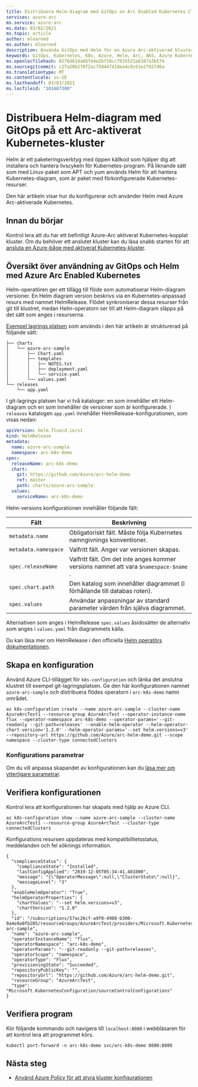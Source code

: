 ```yaml
---
title: Distribuera Helm-diagram med GitOps on Arc Enabled Kubernetes Cluster
services: azure-arc
ms.service: azure-arc
ms.date: 03/02/2021
ms.topic: article
author: mlearned
ms.author: mlearned
description: Använda GitOps med Helm för en Azure Arc-aktiverad kluster konfiguration
keywords: GitOps, Kubernetes, K8s, Azure, Helm, Arc, AKS, Azure Kubernetes service, containers
ms.openlocfilehash: 0176d614a6bf44e2bf20cc7935521a6387a3b574
ms.sourcegitcommit: c27a20b278f2ac758447418ea4c8c61e27927d6a
ms.translationtype: MT
ms.contentlocale: sv-SE
ms.lasthandoff: 03/03/2021
ms.locfileid: "101687300"
---
```

# <a name="deploy-helm-charts-using-gitops-on-an-arc-enabled-kubernetes-cluster"></a>Distribuera Helm-diagram med GitOps på ett Arc-aktiverat Kubernetes-kluster

Helm är ett paketeringsverktyg med öppen källkod som hjälper dig att installera och hantera livscykeln för Kubernetes-program. På liknande sätt som med Linux-paket som APT och yum används Helm för att hantera Kubernetes-diagram, som är paket med förkonfigurerade Kubernetes-resurser.

Den här artikeln visar hur du konfigurerar och använder Helm med Azure Arc-aktiverade Kubernetes.

## <a name="before-you-begin"></a>Innan du börjar

Kontrol lera att du har ett befintligt Azure-Arc aktiverat Kubernetes-kopplat kluster. Om du behöver ett anslutet kluster kan du läsa snabb starten för att [ansluta en Azure-båge med aktiverat Kubernetes-kluster](./quickstart-connect-cluster.md).

## <a name="overview-of-using-gitops-and-helm-with-azure-arc-enabled-kubernetes"></a>Översikt över användning av GitOps och Helm med Azure Arc Enabled Kubernetes

 Helm-operatören ger ett tillägg till flöde som automatiserar Helm-diagram versioner. En Helm diagram version beskrivs via en Kubernetes-anpassad resurs med namnet HelmRelease. Flödet synkroniserar dessa resurser från git till klustret, medan Helm-operatorn ser till att Helm-diagram släpps på det sätt som anges i resurserna.

 [Exempel lagrings platsen](https://github.com/Azure/arc-helm-demo) som används i den här artikeln är strukturerad på följande sätt:

```console
├── charts
│   └── azure-arc-sample
│       ├── Chart.yaml
│       ├── templates
│       │   ├── NOTES.txt
│       │   ├── deployment.yaml
│       │   └── service.yaml
│       └── values.yaml
└── releases
    └── app.yaml
```

I git-lagrings platsen har vi två kataloger: en som innehåller ett Helm-diagram och en som innehåller de versioner som är konfigurerade. I `releases` katalogen `app.yaml` innehåller HelmRelease-konfigurationen, som visas nedan:

```yaml
apiVersion: helm.fluxcd.io/v1
kind: HelmRelease
metadata:
  name: azure-arc-sample
  namespace: arc-k8s-demo
spec:
  releaseName: arc-k8s-demo
  chart:
    git: https://github.com/Azure/arc-helm-demo
    ref: master
    path: charts/azure-arc-sample
  values:
    serviceName: arc-k8s-demo
```

Helm-versions konfigurationen innehåller följande fält:

| Fält | Beskrivning |
| ------------- | ------------- | 
| `metadata.name` | Obligatoriskt fält. Måste följa Kubernetes namngivnings konventioner. |
| `metadata.namespace` | Valfritt fält. Anger var versionen skapas. |
| `spec.releaseName` | Valfritt fält. Om det inte anges kommer versions namnet att vara `$namespace-$name` . |
| `spec.chart.path` | Den katalog som innehåller diagrammet (i förhållande till databas roten). |
| `spec.values` | Användar anpassningar av standard parameter värden från själva diagrammet. |

Alternativen som anges i HelmRelease `spec.values` åsidosätter de alternativ som anges i `values.yaml` från diagrammets källa.

Du kan läsa mer om HelmRelease i den officiella [Helm operatörs dokumentationen](https://docs.fluxcd.io/projects/helm-operator/en/stable/).

## <a name="create-a-configuration"></a>Skapa en konfiguration

Använd Azure CLI-tillägget för `k8s-configuration` och länka det anslutna klustret till exempel git-lagringsplatsen. Ge den här konfigurationen namnet `azure-arc-sample` och distribuera flödes operatorn i `arc-k8s-demo` namn området.

```console
az k8s-configuration create --name azure-arc-sample --cluster-name AzureArcTest1 --resource-group AzureArcTest --operator-instance-name flux --operator-namespace arc-k8s-demo --operator-params='--git-readonly --git-path=releases' --enable-helm-operator --helm-operator-chart-version='1.2.0' --helm-operator-params='--set helm.versions=v3' --repository-url https://github.com/Azure/arc-helm-demo.git --scope namespace --cluster-type connectedClusters
```

### <a name="configuration-parameters"></a>Konfigurations parametrar

Om du vill anpassa skapandet av konfigurationen kan du [läsa mer om ytterligare parametrar](./tutorial-use-gitops-connected-cluster.md#additional-parameters).

## <a name="validate-the-configuration"></a>Verifiera konfigurationen

Kontrol lera att konfigurationen har skapats med hjälp av Azure CLI.

```console
az k8s-configuration show --name azure-arc-sample --cluster-name AzureArcTest1 --resource-group AzureArcTest --cluster-type connectedClusters
```

Konfigurations resursen uppdateras med kompatibilitetsstatus, meddelanden och fel söknings information.

```output
{
  "complianceStatus": {
    "complianceState": "Installed",
    "lastConfigApplied": "2019-12-05T05:34:41.481000",
    "message": "{\"OperatorMessage\":null,\"ClusterState\":null}",
    "messageLevel": "3"
  },
  "enableHelmOperator": "True",
  "helmOperatorProperties": {
    "chartValues": "--set helm.versions=v3",
    "chartVersion": "1.2.0"
  },
  "id": "/subscriptions/57ac26cf-a9f0-4908-b300-9a4e9a0fb205/resourceGroups/AzureArcTest/providers/Microsoft.Kubernetes/connectedClusters/AzureArcTest1/providers/Microsoft.KubernetesConfiguration/sourceControlConfigurations/azure-arc-sample",
  "name": "azure-arc-sample",
  "operatorInstanceName": "flux",
  "operatorNamespace": "arc-k8s-demo",
  "operatorParams": "--git-readonly --git-path=releases",
  "operatorScope": "namespace",
  "operatorType": "Flux",
  "provisioningState": "Succeeded",
  "repositoryPublicKey": "",
  "repositoryUrl": "https://github.com/Azure/arc-helm-demo.git",
  "resourceGroup": "AzureArcTest",
  "type": "Microsoft.KubernetesConfiguration/sourceControlConfigurations"
}
```

## <a name="validate-application"></a>Verifiera program

Kör följande kommando och navigera till `localhost:8080` i webbläsaren för att kontrol lera att programmet körs.

```console
kubectl port-forward -n arc-k8s-demo svc/arc-k8s-demo 8080:8080
```

## <a name="next-steps"></a>Nästa steg

- [Använd Azure Policy för att styra kluster konfigurationen](./use-azure-policy.md)
